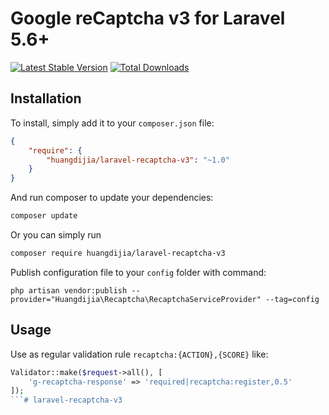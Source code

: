 # Google reCaptcha v3 for Laravel 5.6+

[![Latest Stable Version](https://poser.pugx.org/huangdijia/laravel-recaptcha-v3/version.png)](https://packagist.org/packages/huangdijia/laravel-recaptcha-v3)
[![Total Downloads](https://poser.pugx.org/huangdijia/laravel-recaptcha-v3/d/total.png)](https://packagist.org/packages/huangdijia/laravel-recaptcha-v3)

## Installation

To install, simply add it
to your `composer.json` file:

```json
{
    "require": {
        "huangdijia/laravel-recaptcha-v3": "~1.0"
    }
}
```

And run composer to update your dependencies:

```bash
composer update
```

Or you can simply run

```bash
composer require huangdijia/laravel-recaptcha-v3
```

Publish configuration file to your `config` folder with command:

    php artisan vendor:publish --provider="Huangdijia\Recaptcha\RecaptchaServiceProvider" --tag=config

## Usage

Use as regular validation rule `recaptcha:{ACTION},{SCORE}` like:

```php
Validator::make($request->all(), [
    'g-recaptcha-response' => 'required|recaptcha:register,0.5'
]);
```# laravel-recaptcha-v3
